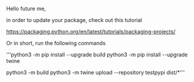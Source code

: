 Hello future me,

in order to update your package, check out this tutorial

https://packaging.python.org/en/latest/tutorials/packaging-projects/


Or in short, run the following commands

'''python3 -m pip install --upgrade build
python3 -m pip install --upgrade twine

python3 -m build
python3 -m twine upload --repository testpypi dist/*'''